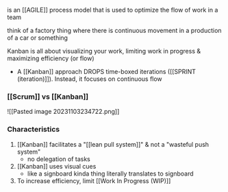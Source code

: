 is an [[AGILE]] process model that is used to optimize the flow of work in a team

think of a factory thing where there is continuous movement in a production of a car or something

Kanban is all about visualizing your work, limiting work in progress & maximizing efficiency (or flow)
- A [[Kanban]] approach DROPS time-boxed iterations ([[SPRINT (iteration)]]). Instead, it focuses on continuous flow
### [[Scrum]] vs [[Kanban]]
![[Pasted image 20231103234722.png]]

### Characteristics
1. [[Kanban]] facilitates a "[[lean pull system]]" & not a "wasteful push system"
	- no delegation of tasks
2. [[Kanban]] uses visual cues
	- like a signboard kinda thing literally translates to signboard
3. To increase efficiency, limit [[Work In Progress (WIP)]]